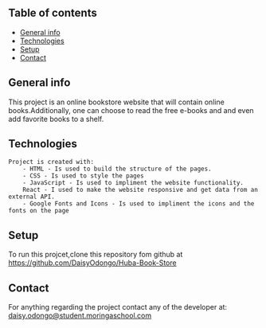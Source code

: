 ## Table of contents
- [General info](#general-info)
- [Technologies](#technologies)
- [Setup](#setup)
- [Contact](#contact)
## General info
This project is an online bookstore website that will contain online books.Additionally, one can choose to read the free e-books and and even add favorite books to a shelf.
## Technologies
    Project is created with:
        - HTML - Is used to build the structure of the pages.
        - CSS - Is used to style the pages
        - JavaScript - Is used to impliment the website functionality.
        React - I used to make the website responsive and get data from an external API.
        - Google Fonts and Icons - Is used to impliment the icons and the fonts on the page

## Setup

To run this projcet,clone this repository fom github at https://github.com/DaisyOdongo/Huba-Book-Store

## Contact

For anything regarding the project contact any of the developer at:
daisy.odongo@student.moringaschool.com